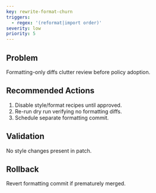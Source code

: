 ```yaml
---
key: rewrite-format-churn
triggers:
  - regex: '(reformat|import order)'
severity: low
priority: 5
---
```


## Problem
Formatting-only diffs clutter review before policy adoption.

## Recommended Actions
1. Disable style/format recipes until approved.
2. Re-run dry run verifying no formatting diffs.
3. Schedule separate formatting commit.

## Validation
No style changes present in patch.

## Rollback
Revert formatting commit if prematurely merged.
